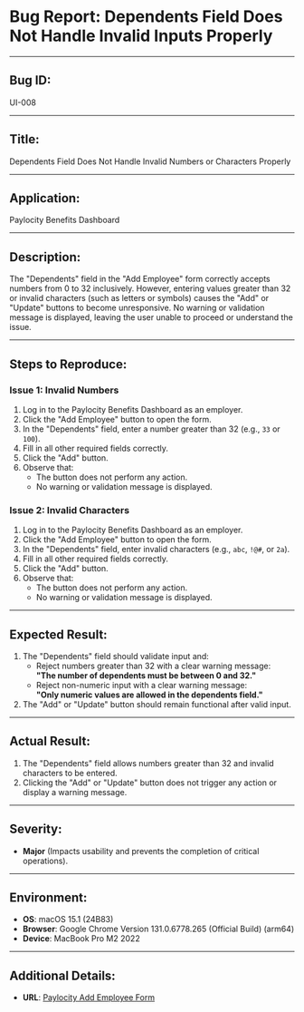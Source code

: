 # Bug Report: Dependents Field Does Not Handle Invalid Inputs Properly

---

## Bug ID:
UI-008

---

## Title:
Dependents Field Does Not Handle Invalid Numbers or Characters Properly

---

## Application:
Paylocity Benefits Dashboard

---

## Description:
The "Dependents" field in the "Add Employee" form correctly accepts numbers from 0 to 32 inclusively. However, entering values greater than 32 or invalid characters (such as letters or symbols) causes the "Add" or "Update" buttons to become unresponsive. No warning or validation message is displayed, leaving the user unable to proceed or understand the issue.

---

## Steps to Reproduce:
### Issue 1: Invalid Numbers
1. Log in to the Paylocity Benefits Dashboard as an employer.
2. Click the "Add Employee" button to open the form.
3. In the "Dependents" field, enter a number greater than 32 (e.g., `33` or `100`).
4. Fill in all other required fields correctly.
5. Click the "Add" button.
6. Observe that:
   - The button does not perform any action.
   - No warning or validation message is displayed.

### Issue 2: Invalid Characters
1. Log in to the Paylocity Benefits Dashboard as an employer.
2. Click the "Add Employee" button to open the form.
3. In the "Dependents" field, enter invalid characters (e.g., `abc`, `!@#`, or `2a`).
4. Fill in all other required fields correctly.
5. Click the "Add" button.
6. Observe that:
   - The button does not perform any action.
   - No warning or validation message is displayed.

---

## Expected Result:
1. The "Dependents" field should validate input and:
   - Reject numbers greater than 32 with a clear warning message:  
     **"The number of dependents must be between 0 and 32."**
   - Reject non-numeric input with a clear warning message:  
     **"Only numeric values are allowed in the dependents field."**
2. The "Add" or "Update" button should remain functional after valid input.

---

## Actual Result:
1. The "Dependents" field allows numbers greater than 32 and invalid characters to be entered.
2. Clicking the "Add" or "Update" button does not trigger any action or display a warning message.

---

## Severity:
- **Major** (Impacts usability and prevents the completion of critical operations).

---

## Environment:
- **OS**: macOS 15.1 (24B83)  
- **Browser**: Google Chrome Version 131.0.6778.265 (Official Build) (arm64)  
- **Device**: MacBook Pro M2 2022  

---

## Additional Details:
- **URL**: [Paylocity Add Employee Form](https://wmxrwq14uc.execute-api.us-east-1.amazonaws.com/Prod/Account/Login)

